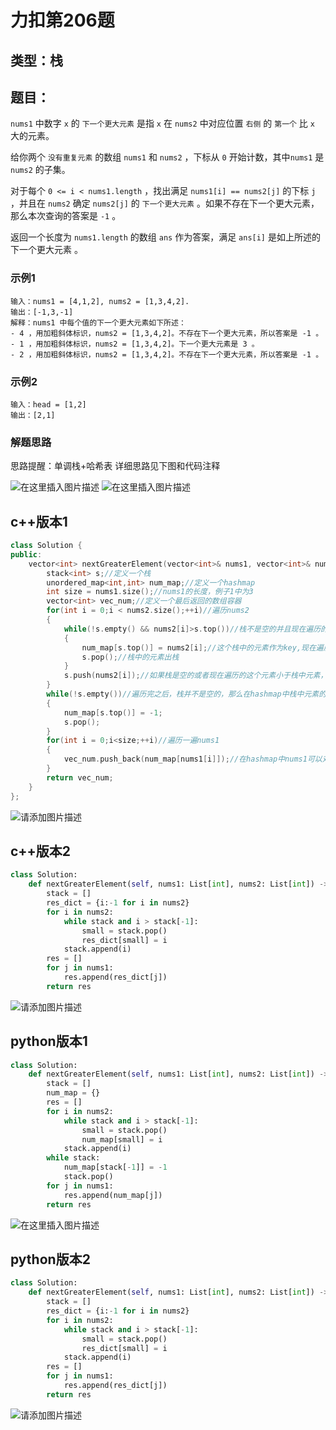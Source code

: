 
# 力扣第206题
## 类型：栈
## 题目：
`nums1` 中数字 `x` 的 `下一个更大元素` 是指 `x` 在 `nums2` 中对应位置 `右侧` 的 `第一个` 比 `x` 大的元素。

给你两个 `没有重复元素` 的数组 `nums1` 和 `nums2` ，下标从 `0` 开始计数，其中`nums1` 是 `nums2` 的子集。

对于每个 `0 <= i < nums1.length` ，找出满足 `nums1[i] == nums2[j]` 的下标 `j` ，并且在 `nums2` 确定 `nums2[j]` 的 `下一个更大元素` 。如果不存在下一个更大元素，那么本次查询的答案是 `-1` 。

返回一个长度为 `nums1.length` 的数组 `ans` 作为答案，满足 `ans[i]` 是如上所述的 下一个更大元素 。

### 示例1

```
输入：nums1 = [4,1,2], nums2 = [1,3,4,2].
输出：[-1,3,-1]
解释：nums1 中每个值的下一个更大元素如下所述：
- 4 ，用加粗斜体标识，nums2 = [1,3,4,2]。不存在下一个更大元素，所以答案是 -1 。
- 1 ，用加粗斜体标识，nums2 = [1,3,4,2]。下一个更大元素是 3 。
- 2 ，用加粗斜体标识，nums2 = [1,3,4,2]。不存在下一个更大元素，所以答案是 -1 。

```
### 示例2
```
输入：head = [1,2]
输出：[2,1]
```
### 解题思路
思路提醒：单调栈+哈希表
详细思路见下图和代码注释

![在这里插入图片描述](https://img-blog.csdnimg.cn/d718b5538bfc4cda81abbb73b380a53c.png?x-oss-process=image/watermark,type_d3F5LXplbmhlaQ,shadow_50,text_Q1NETiBAY29kZXJfc3VyZQ==,size_20,color_FFFFFF,t_70,g_se,x_16#pic_center)
![在这里插入图片描述](https://img-blog.csdnimg.cn/7af0a49739b44da686d9f16216706158.png?x-oss-process=image/watermark,type_d3F5LXplbmhlaQ,shadow_50,text_Q1NETiBAY29kZXJfc3VyZQ==,size_20,color_FFFFFF,t_70,g_se,x_16#pic_center)



## c++版本1 

```cpp
class Solution {
public:
    vector<int> nextGreaterElement(vector<int>& nums1, vector<int>& nums2) {
        stack<int> s;//定义一个栈
        unordered_map<int,int> num_map;//定义一个hashmap
        int size = nums1.size();//nums1的长度，例子1中为3
        vector<int> vec_num;//定义一个最后返回的数组容器
        for(int i = 0;i < nums2.size();++i)//遍历nums2
        {
            while(!s.empty() && nums2[i]>s.top())//栈不是空的并且现在遍历的这个元素大于栈中的元素
            {
                num_map[s.top()] = nums2[i];//这个栈中的元素作为key,现在遍历的这个元素作为value
                s.pop();//栈中的元素出栈
            }
            s.push(nums2[i]);//如果栈是空的或者现在遍历的这个元素小于栈中元素，入栈
        }
        while(!s.empty())//遍历完之后，栈并不是空的，那么在hashmap中栈中元素的key都赋值为-1
        {
            num_map[s.top()] = -1;
            s.pop();
        }
        for(int i = 0;i<size;++i)//遍历一遍nums1
        {
            vec_num.push_back(num_map[nums1[i]]);//在hashmap中nums1可以对应上的元素的value依次push给vec_nums
        }
        return vec_num;
    }
};
```
![请添加图片描述](https://img-blog.csdnimg.cn/d4644935786b472b9b9440cafb91d278.png)

## c++版本2

```python
class Solution:
    def nextGreaterElement(self, nums1: List[int], nums2: List[int]) -> List[int]:
        stack = []
        res_dict = {i:-1 for i in nums2}
        for i in nums2:
            while stack and i > stack[-1]:
                small = stack.pop()
                res_dict[small] = i
            stack.append(i)
        res = []
        for j in nums1:
            res.append(res_dict[j])
        return res
```
![请添加图片描述](https://img-blog.csdnimg.cn/7218d7194ed04cf08fd6a0eeafbefb76.png)

## python版本1
```python
class Solution:
    def nextGreaterElement(self, nums1: List[int], nums2: List[int]) -> List[int]:
        stack = []
        num_map = {}
        res = []
        for i in nums2:
            while stack and i > stack[-1]:
                small = stack.pop()
                num_map[small] = i
            stack.append(i)
        while stack:
            num_map[stack[-1]] = -1
            stack.pop()
        for j in nums1:
            res.append(num_map[j])
        return res
```
![在这里插入图片描述](https://img-blog.csdnimg.cn/b4b7b29084fc47d194e3bb23d864870b.png)
## python版本2

```python
class Solution:
    def nextGreaterElement(self, nums1: List[int], nums2: List[int]) -> List[int]:
        stack = []
        res_dict = {i:-1 for i in nums2}
        for i in nums2:
            while stack and i > stack[-1]:
                small = stack.pop()
                res_dict[small] = i
            stack.append(i)
        res = []
        for j in nums1:
            res.append(res_dict[j])
        return res
```

![请添加图片描述](https://img-blog.csdnimg.cn/1b2daf3c36644b0897c9381671d6f337.png)

